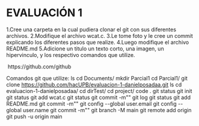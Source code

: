 <h1> EVALUACIÓN 1 </h1>

1.Cree una carpeta en la cual pudiera clonar el git con sus diferentes archivos.
2.Modifique el archivo wcat.c.
3.Le tome foto y le cree un commit explicando los diferentes pasos que realize.
4.Luego modifique el archivo README.md
5.Adicione un titulo un texto corto, una imagen, un hipervinculo, y los respectivo comandos que utilize.

<img src="img/linux.jpg" alt="">
https://github.com/github

Comandos git que utilize:
ls
cd Documents/
mkdir Parcial1
cd Parcial1/
git clone https://github.com/hacUPB/evaluacion-1-danielposadaa.git
ls
cd evaluacion-1-danielposadaa/
cd dirTest/
cd project/
code .
git status
git init
git status
git add wcat.c
git status
git commit -m""
git log
git status
git add README.md
git commit -m""
git config --global user.email 
git config --global user.name 
git commit -m""
git branch -M main
git remote add origin 
git push -u origin main





